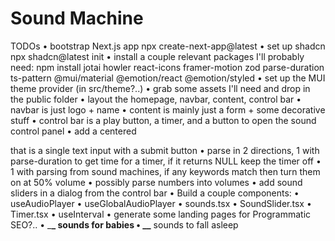 # Sound Machine

TODOs
• bootstrap Next.js app npx create-next-app@latest
• set up shadcn npx shadcn@latest init
• install a couple relevant packages I'll probably need: npm install jotai howler react-icons framer-motion zod parse-duration ts-pattern @mui/material @emotion/react @emotion/styled
• set up the MUI theme provider (in src/theme?..)
• grab some assets I'll need and drop in the public folder
• layout the homepage, navbar, content, control bar
• navbar is just logo + name
• content is mainly just a form + some decorative stuff
• control bar is a play button, a timer, and a button to open the sound control panel
• add a centered <Form /> that is a single text input with a submit button
• parse in 2 directions, 1 with parse-duration to get time for a timer, if it returns NULL keep the timer off
• 1 with parsing from sound machines, if any keywords match then turn them on at 50% volume
• possibly parse numbers into volumes
• add sound sliders in a dialog from the control bar
• Build a couple components:
• useAudioPlayer
• useGlobalAudioPlayer
• sounds.tsx
• SoundSlider.tsx
• Timer.tsx
• useInterval
• generate some landing pages for Programmatic SEO?..
• \_**\_ sounds for babies
• \_\_** sounds to fall asleep
